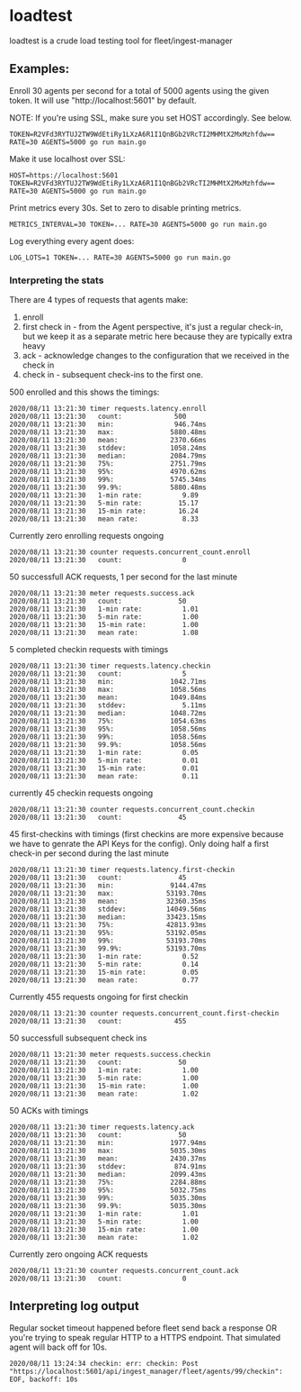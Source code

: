 # loadtest

loadtest is a crude load testing tool for fleet/ingest-manager

## Examples:


Enroll 30 agents per second for a total of 5000 agents using the given token. It will use "http://localhost:5601" by default.

NOTE: If you're using SSL, make sure you set HOST accordingly. See below.
```
TOKEN=R2VFd3RYTUJ2TW9WdEtiRy1LXzA6R1I1QnBGb2VRcTI2MHMtX2MxMzhfdw== RATE=30 AGENTS=5000 go run main.go
```

Make it use localhost over SSL:
```
HOST=https://localhost:5601 TOKEN=R2VFd3RYTUJ2TW9WdEtiRy1LXzA6R1I1QnBGb2VRcTI2MHMtX2MxMzhfdw== RATE=30 AGENTS=5000 go run main.go
```

Print metrics every 30s. Set to zero to disable printing metrics.
```
METRICS_INTERVAL=30 TOKEN=... RATE=30 AGENTS=5000 go run main.go
```

Log everything every agent does:
```
LOG_LOTS=1 TOKEN=... RATE=30 AGENTS=5000 go run main.go
```

### Interpreting the stats

There are 4 types of requests that agents make:
1. enroll
1. first check in - from the Agent perspective, it's just a regular check-in, but we keep it as a separate metric here because they are typically extra heavy
1. ack - acknowledge changes to the configuration that we received in the check in
1. check in - subsequent check-ins to the first one.



500 enrolled and this shows the timings:
```
2020/08/11 13:21:30 timer requests.latency.enroll
2020/08/11 13:21:30   count:             500
2020/08/11 13:21:30   min:               946.74ms
2020/08/11 13:21:30   max:              5880.48ms
2020/08/11 13:21:30   mean:             2370.66ms
2020/08/11 13:21:30   stddev:           1058.24ms
2020/08/11 13:21:30   median:           2084.79ms
2020/08/11 13:21:30   75%:              2751.79ms
2020/08/11 13:21:30   95%:              4970.62ms
2020/08/11 13:21:30   99%:              5745.34ms
2020/08/11 13:21:30   99.9%:            5880.48ms
2020/08/11 13:21:30   1-min rate:          9.89
2020/08/11 13:21:30   5-min rate:         15.17
2020/08/11 13:21:30   15-min rate:        16.24
2020/08/11 13:21:30   mean rate:           8.33
```
Currently zero enrolling requests ongoing
```
2020/08/11 13:21:30 counter requests.concurrent_count.enroll
2020/08/11 13:21:30   count:               0
```
50 successfull ACK requests, 1 per second for the last minute
```
2020/08/11 13:21:30 meter requests.success.ack
2020/08/11 13:21:30   count:              50
2020/08/11 13:21:30   1-min rate:          1.01
2020/08/11 13:21:30   5-min rate:          1.00
2020/08/11 13:21:30   15-min rate:         1.00
2020/08/11 13:21:30   mean rate:           1.08
```
5 completed checkin requests with timings
```
2020/08/11 13:21:30 timer requests.latency.checkin
2020/08/11 13:21:30   count:               5
2020/08/11 13:21:30   min:              1042.71ms
2020/08/11 13:21:30   max:              1058.56ms
2020/08/11 13:21:30   mean:             1049.84ms
2020/08/11 13:21:30   stddev:              5.11ms
2020/08/11 13:21:30   median:           1048.72ms
2020/08/11 13:21:30   75%:              1054.63ms
2020/08/11 13:21:30   95%:              1058.56ms
2020/08/11 13:21:30   99%:              1058.56ms
2020/08/11 13:21:30   99.9%:            1058.56ms
2020/08/11 13:21:30   1-min rate:          0.05
2020/08/11 13:21:30   5-min rate:          0.01
2020/08/11 13:21:30   15-min rate:         0.01
2020/08/11 13:21:30   mean rate:           0.11
```
currently 45 checkin requests ongoing
```
2020/08/11 13:21:30 counter requests.concurrent_count.checkin
2020/08/11 13:21:30   count:              45
```
45 first-checkins with timings (first checkins are more expensive because we have to genrate the API Keys for the config). Only doing half a first check-in per second during the last minute
```
2020/08/11 13:21:30 timer requests.latency.first-checkin
2020/08/11 13:21:30   count:              45
2020/08/11 13:21:30   min:              9144.47ms
2020/08/11 13:21:30   max:             53193.70ms
2020/08/11 13:21:30   mean:            32360.35ms
2020/08/11 13:21:30   stddev:          14049.56ms
2020/08/11 13:21:30   median:          33423.15ms
2020/08/11 13:21:30   75%:             42813.93ms
2020/08/11 13:21:30   95%:             53192.05ms
2020/08/11 13:21:30   99%:             53193.70ms
2020/08/11 13:21:30   99.9%:           53193.70ms
2020/08/11 13:21:30   1-min rate:          0.52
2020/08/11 13:21:30   5-min rate:          0.14
2020/08/11 13:21:30   15-min rate:         0.05
2020/08/11 13:21:30   mean rate:           0.77
```

Currently 455 requests ongoing for first checkin
```
2020/08/11 13:21:30 counter requests.concurrent_count.first-checkin
2020/08/11 13:21:30   count:             455
```
50 successfull subsequent check ins
```
2020/08/11 13:21:30 meter requests.success.checkin
2020/08/11 13:21:30   count:              50
2020/08/11 13:21:30   1-min rate:          1.00
2020/08/11 13:21:30   5-min rate:          1.00
2020/08/11 13:21:30   15-min rate:         1.00
2020/08/11 13:21:30   mean rate:           1.02
```

50 ACKs with timings
```
2020/08/11 13:21:30 timer requests.latency.ack
2020/08/11 13:21:30   count:              50
2020/08/11 13:21:30   min:              1977.94ms
2020/08/11 13:21:30   max:              5035.30ms
2020/08/11 13:21:30   mean:             2430.37ms
2020/08/11 13:21:30   stddev:            874.91ms
2020/08/11 13:21:30   median:           2099.43ms
2020/08/11 13:21:30   75%:              2284.88ms
2020/08/11 13:21:30   95%:              5032.75ms
2020/08/11 13:21:30   99%:              5035.30ms
2020/08/11 13:21:30   99.9%:            5035.30ms
2020/08/11 13:21:30   1-min rate:          1.01
2020/08/11 13:21:30   5-min rate:          1.00
2020/08/11 13:21:30   15-min rate:         1.00
2020/08/11 13:21:30   mean rate:           1.02
```

Currently zero ongoing ACK requests
```
2020/08/11 13:21:30 counter requests.concurrent_count.ack
2020/08/11 13:21:30   count:               0
```


## Interpreting log output

Regular socket timeout happened before fleet send back a response OR you're trying to speak regular HTTP to a HTTPS endpoint. That simulated agent will back off for 10s.
```
2020/08/11 13:24:34 checkin: err: checkin: Post "https://localhost:5601/api/ingest_manager/fleet/agents/99/checkin": EOF, backoff: 10s
```